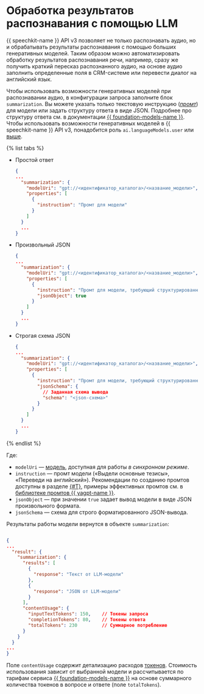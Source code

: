 # Обработка результатов распознавания с помощью LLM

{{ speechkit-name }} API v3 позволяет не только распознавать аудио, но и обрабатывать результаты распознавания с помощью больших генеративных моделей. Таким образом можно автоматизировать обработку результатов распознавания речи, например, сразу же получить краткий пересказ распознанного аудио, на основе аудио заполнить определенные поля в CRM-системе или перевести диалог на английский язык.

Чтобы использовать возможности генеративных моделей при распознавании аудио, в конфигурации запроса заполните блок `summarization`. Вы можете указать только текстовую инструкцию (_[промт](../../foundation-models/concepts/index.md#prompt)_) для модели или задать структуру ответа в виде JSON. Подробнее про структуру ответа см. в документации [{{ foundation-models-name }}](../../foundation-models/concepts/yandexgpt/index.md#answers-formatting). Чтобы использовать возможности генеративных моделей в {{ speechkit-name }} API v3, понадобится роль `ai.languageModels.user` или [выше](../../foundation-models/security/index.md#service-roles).

{% list tabs %}

- Простой ответ

  ```json
  {
  ...
    "summarization": {
      "modelUri": "gpt://<идентификатор_каталога>/<название_модели>",
      "properties": [
        {
          "instruction": "Промт для модели"
        }
      ]
    }
    ...
  }
  ```

- Произвольный JSON

  ```json
  {
  ...
    "summarization": {
      "modelUri": "gpt://<идентификатор_каталога>/<название_модели>",
      "properties": [
        {
          "instruction": "Промт для модели, требующий структурированного ответа",
          "jsonObject": true
        }
      ]
    }
    ...
  }
  ```

- Строгая схема JSON

  ```json
  {
  ...
    "summarization": {
      "modelUri": "gpt://<идентификатор_каталога>/<название_модели>",
      "properties": [
        {
          "instruction": "Промт для модели, требующий структурированного ответа",
          "jsonSchema": {
            // Заданная схема вывода 
            "schema": "<json-схема>"
          }
        }
      ]
    }
    ...
  }
  ```

{% endlist %}

Где: 
* `modelUri` — [модель](../../foundation-models/concepts/yandexgpt/models.md), доступная для работы _в синхронном режиме_.
* `instruction` — промт модели («Выдели основные тезисы», «Переведи на английский»). Рекомендации по созданию промтов доступны в разделе [{#T}](../../foundation-models/gpt-prompting-guide/about.md), примеры эффективных промтов см. в [библиотеке промтов {{ yagpt-name }}](../../foundation-models/prompts/yandexgpt/index.md).
* `jsonObject` — при значении `true` задает вывод модели в виде JSON произвольного формата.
* `jsonSchema` — схема для строго форматированного JSON-вывода.


Результаты работы модели вернутся в объекте `summarization`:

```json

{
...
  "result": {
    "summarization": {
      "results": [
        {
          "response": "Текст от LLM-модели"
        },
        {
          "response": "JSON от LLM-модели"
        }
      ],
      "contentUsage": {
        "inputTextTokens": 150,    // Токены запроса
        "completionTokens": 80,    // Токены ответа
        "totalTokens": 230         // Суммарное потребление
      }
    }
  }
...
}
```

Поле `contentUsage` содержит детализацию расходов [токенов](../../foundation-models/concepts/yandexgpt/tokens.md). Стоимость использования зависит от выбранной модели и рассчитывается по тарифам сервиса [{{ foundation-models-name }}](../../foundation-models/pricing.md) на основе суммарного количества токенов в вопросе и ответе (поле `totalTokens`).